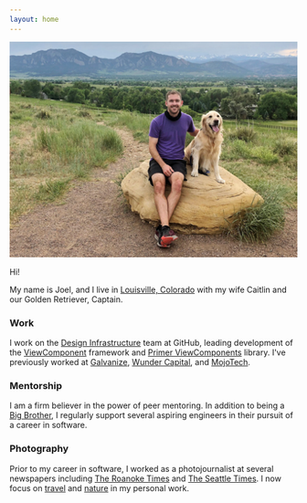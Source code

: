 ```yaml
---
layout: home
---
```


![Joel Hawksley and dog Captain at Davidson Mesa in Louisville, Colorado](/img/about/joel.jpg)

Hi!

My name is Joel, and I live in [Louisville, Colorado](http://louisvilleco.gov/) with my wife Caitlin and our Golden Retriever, Captain.

### Work

I work on the [Design Infrastructure](https://primer.style) team at GitHub, leading development of the [ViewComponent](https://github.com/github/view_component) framework and [Primer ViewComponents](https://github.com/primer/view_components) library. I've previously worked at [Galvanize](https://www.galvanize.com/), [Wunder Capital](https://www.wundercapital.com), and [MojoTech](https://www.mojotech.com).

### Mentorship

I am a firm believer in the power of peer mentoring. In addition to being a [Big Brother](https://biglittlecolorado.org/), I regularly support several aspiring engineers in their pursuit of a career in software.

### Photography

Prior to my career in software, I worked as a photojournalist at several newspapers including [The Roanoke Times](https://roanoke.com/) and [The Seattle Times](https://www.seattletimes.com/). I now focus on [travel](https://www.hawksleyvisuals.com/travel) and [nature](https://www.hawksleyvisuals.com/nature) in my personal work.
